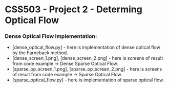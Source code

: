 # CSS503 - Project 2 - Determing Optical Flow
### Dense Optical Flow Implementation:
- [dense_optical_flow.py] - here is implementation of dense optical flow by the Farneback method.
- [dense_screen_1.png], [dense_screen_2.png] - here is screens of result from code example -> Dense Sparse Optical Flow.
- [sparse_op_screen_1.png], [sparse_op_screen_2.png] - here is screens of result from code example -> Sparse Optical Flow.
- [sparse_optical_flow.py] - here is implementation of sparse optical flow.
